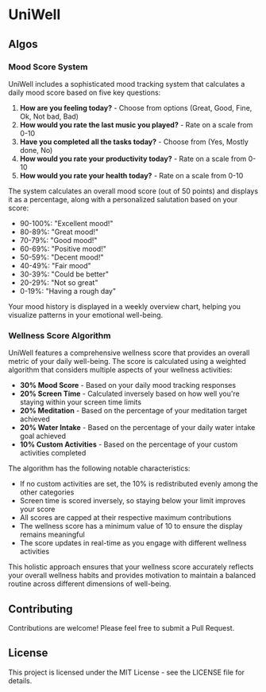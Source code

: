 # UniWell

## Algos

### Mood Score System
UniWell includes a sophisticated mood tracking system that calculates a daily mood score based on five key questions:

1. **How are you feeling today?** - Choose from options (Great, Good, Fine, Ok, Not bad, Bad)
2. **How would you rate the last music you played?** - Rate on a scale from 0-10
3. **Have you completed all the tasks today?** - Choose from (Yes, Mostly done, No)
4. **How would you rate your productivity today?** - Rate on a scale from 0-10
5. **How would you rate your health today?** - Rate on a scale from 0-10

The system calculates an overall mood score (out of 50 points) and displays it as a percentage, along with a personalized salutation based on your score:
- 90-100%: "Excellent mood!"
- 80-89%: "Great mood!"
- 70-79%: "Good mood!"
- 60-69%: "Positive mood!"
- 50-59%: "Decent mood!"
- 40-49%: "Fair mood"
- 30-39%: "Could be better"
- 20-29%: "Not so great"
- 0-19%: "Having a rough day"

Your mood history is displayed in a weekly overview chart, helping you visualize patterns in your emotional well-being.

### Wellness Score Algorithm
UniWell features a comprehensive wellness score that provides an overall metric of your daily well-being. The score is calculated using a weighted algorithm that considers multiple aspects of your wellness activities:

- **30% Mood Score** - Based on your daily mood tracking responses
- **20% Screen Time** - Calculated inversely based on how well you're staying within your screen time limits
- **20% Meditation** - Based on the percentage of your meditation target achieved
- **20% Water Intake** - Based on the percentage of your daily water intake goal achieved
- **10% Custom Activities** - Based on the percentage of your custom activities completed

The algorithm has the following notable characteristics:
- If no custom activities are set, the 10% is redistributed evenly among the other categories
- Screen time is scored inversely, so staying below your limit improves your score
- All scores are capped at their respective maximum contributions
- The wellness score has a minimum value of 10 to ensure the display remains meaningful
- The score updates in real-time as you engage with different wellness activities

This holistic approach ensures that your wellness score accurately reflects your overall wellness habits and provides motivation to maintain a balanced routine across different dimensions of well-being.

## Contributing

Contributions are welcome! Please feel free to submit a Pull Request.

## License

This project is licensed under the MIT License - see the LICENSE file for details. 